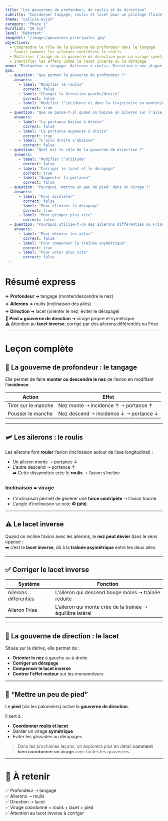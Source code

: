 ```yaml
---
title: "Les gouvernes de profondeur, de roulis et de direction"
subtitle: "Coordonner tangage, roulis et lacet pour un pilotage fluide"
theme: "cellule-avion"
category: "Phase 1"
duration: "30 min"
level: "Débutant"
imageUrl: "/images/gouvernes-principales.jpg"
objectives:
  - Comprendre le rôle de la gouverne de profondeur dans le tangage
  - Savoir comment les ailerons contrôlent le roulis
  - Maîtriser l’usage de la gouverne de direction pour un virage symétrique
  - Identifier les effets comme le lacet inverse ou le dérapage
memo: "Profondeur = tangage. Ailerons = roulis. Direction = nez aligné. Pied = virage propre !"
qcm:
  - question: "Que permet la gouverne de profondeur ?"
    answers:
      - label: "Modifier le roulis"
        correct: false
      - label: "Changer la direction gauche/droite"
        correct: false
      - label: "Modifier l’incidence et donc la trajectoire en montée/descente"
        correct: true
  - question: "Que se passe-t-il quand on baisse un aileron sur l’aile droite ?"
    answers:
      - label: "La portance baisse à droite"
        correct: false
      - label: "La portance augmente à droite"
        correct: true
      - label: "L’aile droite s’abaisse"
        correct: false
  - question: "Quel est le rôle de la gouverne de direction ?"
    answers:
      - label: "Modifier l’altitude"
        correct: false
      - label: "Corriger le lacet et le dérapage"
        correct: true
      - label: "Augmenter la portance"
        correct: false
  - question: "Pourquoi 'mettre un peu de pied' dans un virage ?"
    answers:
      - label: "Pour accélérer"
        correct: false
      - label: "Pour éliminer le dérapage"
        correct: true
      - label: "Pour grimper plus vite"
        correct: false
  - question: "Pourquoi utilise-t-on des ailerons différentiés ou Frise ?"
    answers:
      - label: "Pour décorer les ailes"
        correct: false
      - label: "Pour compenser la traînée asymétrique"
        correct: true
      - label: "Pour voler plus vite"
        correct: false
---
```


# Résumé express

✈️ **Profondeur** ➜ tangage (monter/descendre le nez)  
✈️ **Ailerons** ➜ roulis (inclinaison des ailes)  
✈️ **Direction** ➜ lacet (orienter le nez, éviter le dérapage)  
🦶 **Pied = gouverne de direction** ➜ virage propre et symétrique  
⚠️ Attention au **lacet inverse**, corrigé par des ailerons différentiés ou Frise

---

# Leçon complète

## 🎯 La gouverne de profondeur : le tangage

Elle permet de faire **monter ou descendre le nez** de l’avion en modifiant l’**incidence**.

| Action              | Effet                                  |
| ------------------- | -------------------------------------- |
| Tirer sur le manche | Nez monte ➝ incidence ↑ ➝ portance ↑   |
| Pousser le manche   | Nez descend ➝ incidence ↓ ➝ portance ↓ |

---

## 🛩️ Les ailerons : le roulis

Les ailerons font **rouler** l’avion (inclinaison autour de l’axe longitudinal) :

- Un aileron monte ➝ portance ↓
- L’autre descend ➝ portance ↑  
  ➡️ Cette dissymétrie crée le **roulis** ➝ l’avion s’incline

### Inclinaison = virage

- L’inclinaison permet de générer une **force centripète** ➝ l’avion tourne
- L’angle d’inclinaison se note **Φ (phi)**

---

## ⚠️ Le lacet inverse

Quand on incline l’avion avec les ailerons, le **nez peut dévier** dans le sens opposé :  
➡️ c’est le **lacet inverse**, dû à la **traînée asymétrique** entre les deux ailes.

---

## ✅ Corriger le lacet inverse

| Système               | Fonction                                                   |
| --------------------- | ---------------------------------------------------------- |
| Ailerons différentiés | L’aileron qui descend bouge moins ➝ traînée réduite        |
| Aileron Frise         | L’aileron qui monte crée de la traînée ➝ équilibre latéral |

---

## 🧭 La gouverne de direction : le lacet

Située sur la dérive, elle permet de :

- **Orienter le nez** à gauche ou à droite
- **Corriger un dérapage**
- **Compenser le lacet inverse**
- **Contrer l’effet moteur** sur les monomoteurs

---

## 🦶 “Mettre un peu de pied”

Le **pied** (via les palonniers) active la **gouverne de direction**.

Il sert à :

- **Coordonner roulis et lacet**
- Garder un virage **symétrique**
- Éviter les glissades ou dérapages

> Dans les prochaines leçons, on explorera plus en détail **comment bien coordonner un virage** avec toutes les gouvernes.

---

# 🧠 À retenir

✅ Profondeur ➝ tangage  
✅ Ailerons ➝ roulis  
✅ Direction ➝ lacet  
✅ Virage coordonné = roulis + lacet + pied  
✅ Attention au lacet inverse à corriger
